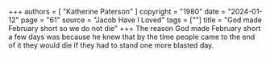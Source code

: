 +++
authors = [
  "Katherine Paterson"
]
copyright = "1980"
date = "2024-01-12"
page = "61"
source = "Jacob Have I Loved"
tags = [""]
title = "God made February short so we do not die"
+++
The reason God made February short a few days was because he knew that by the time people came to the end of it they would die if they had to stand one more blasted day.

